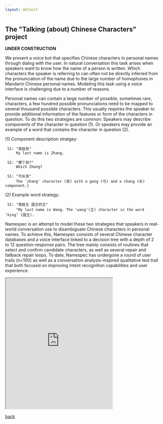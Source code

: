 ```yaml
---
layout: default
---
```


## The "Talking (about) Chinese Characters" project

**UNDER CONSTRUCTION**

We present a voice bot that specifies Chinese characters in personal names through dialog with the user. In natural conversation this task arises when speakers want to know how the name of a person is written. Which characters the speaker is referring to can often not be directly inferred from the pronunciation of the name due to the large number of homophones in Mandarin Chinese personal names. Modeling this task using a voice interface is challenging due to a number of reasons. 

Personal names can contain a large number of possible, sometimes rare, characters, a few hundred possible pronunciations need to be mapped to several thousand possible characters. This usually requires the speaker to provide additional information of the features or form of the characters in question. To do this two strategies are common: Speakers may describe components of the character in question (1). Or speakers may provide an example of a word that contains the character in question (2). 


	
(1) Component description stratgey:
 
	 S1: "我姓张"
	     My last name is Zhang.
    	 
	 S2: "哪个张?"
	     Which Zhang?
    	 
	 S1: "弓长张"
	     The `zhang' character (张) with a gong (弓) and a chang (长) component.}
	    	  
	
(2) Example word strategy:
	
	 S1: "我姓王 国王的王"
	     "My last name is Wang. The 'wang'(王) character in the word 'king' (国王).



Namespec is an attempt to model these two strategies that speakers in real-world conversation use to disambiguate Chinese characters in personal names. To achieve this, Namespec consists of several Chinese character databases and a voice interface linked to a decision tree with a depth of 2 to 12 question-response pairs. The tree mainly consists of routines that select and confirm candidate characters, as well as several repair and fallback repair loops. To date, Namespec has undergone a round of user trails (n=100) as well as a conversation analysis-inspired qualitative test trail that both focused on improving intent recognition capabilities and user experience. 


<iframe
    allow="microphone;"
    width="350"
    height="430"
    src="https://console.dialogflow.com/api-client/demo/embedded/1779b520-551f-4bbf-bc9c-0a5154f217e0">
</iframe>


[back](./)
